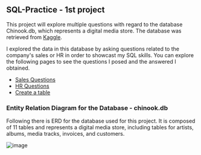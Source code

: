 ## SQL-Practice - 1st project

This project will explore multiple questions with regard to the database Chinook.db, which represents a digital media store. The database was retrieved from [Kaggle](https://www.kaggle.com/datasets/marwandiab/chinookdatabase). 

I explored the data in this database by asking questions related to the company's sales or HR in order to showcast my SQL skills. You can explore the following pages to see the questions I posed and the answered I obtained. 

- [Sales Questions](https://github.com/alexalra/SQL-Practice/blob/main/3.%20README%20Sales%20Questions)
- [HR Questions](https://github.com/alexalra/SQL-Practice/blob/main/3.%20HR%20Questions.md)
- [Create a table](https://github.com/alexalra/SQL-Practice/blob/main/4.%20Create%20a%20table.md)


### Entity Relation Diagram for the Database - chinook.db

Following there is ERD for the database used for this project. It is composed of 11 tables and represents a digital media store, including tables for artists, albums, media tracks, invoices, and customers.


![image](https://github.com/alexalra/SQL-Practice/assets/78654579/e7bc5c38-3576-4f64-9bba-0c856afa5220)



  



